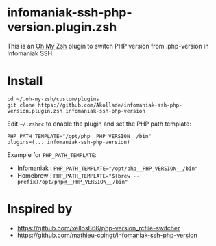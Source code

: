 # infomaniak-ssh-php-version.plugin.zsh

This is an [Oh My Zsh](https://github.com/robbyrussell/oh-my-zsh) plugin to switch PHP version from .php-version in Infomaniak SSH.

# Install

```
cd ~/.oh-my-zsh/custom/plugins
git clone https://github.com/Akollade/infomaniak-ssh-php-version.plugin.zsh infomaniak-ssh-php-version
```

Edit `~/.zshrc` to enable the plugin and set the PHP path template:

```
PHP_PATH_TEMPLATE="/opt/php__PHP_VERSION__/bin"
plugins=(... infomaniak-ssh-php-version)
```

Example for `PHP_PATH_TEMPLATE`:

* Infomaniak : `PHP_PATH_TEMPLATE="/opt/php__PHP_VERSION__/bin"`
* Homebrew : `PHP_PATH_TEMPLATE="$(brew --prefix)/opt/php@__PHP_VERSION__/bin"`

# Inspired by

* https://github.com/xellos866/php-version_rcfile-switcher
* https://github.com/mathieu-coingt/infomaniak-ssh-php-version
